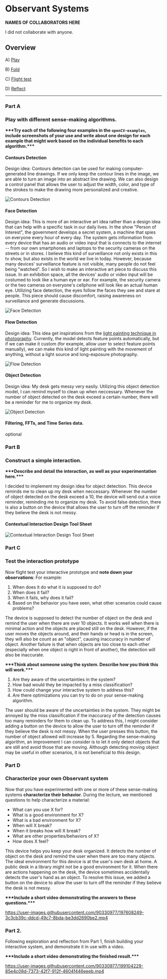 # Observant Systems

**NAMES OF COLLABORATORS HERE**

I did not collaborate with anyone.

## Overview

A) [Play](#part-a)

B) [Fold](#part-b)

C) [Flight test](#part-c)

D) [Reflect](#part-d)

---

### Part A
### Play with different sense-making algorithms.

**\*\*\*Try each of the following four examples in the `openCV-examples`, include screenshots of your use and write about one design for each example that might work based on the individual benefits to each algorithm.\*\*\***

#### Contours Detection

Design idea: Contours detection can be used for making computer-generated line drawings. If we only keep the contour lines in the image, we are able to turn an image into an abstract line drawing. We can also design a control panel that allows the user to adjust the width, color, and type of the strokes to make the drawing more personalized and creative.

![Contours Detection](https://github.com/jackiejiaqiliu/Interactive-Lab-Hub/blob/Fall2022/Lab%205/contours%20detection.png)

#### Face Detection

Design idea: This is more of an interactive art idea rather than a design idea that can help with a specific task in our daily lives. In the show "Person of Interest", the government develops a secret system, a machine that spies on everyone every hour of every day. The system gets information from every device that has an audio or video input that is connects to the internet -- from our own smartphones and laptops to the security cameras on the streets or in stores. I believe this kind of surveillance not only exists in this tv show, but also exists in the world we live in today. However, because many devices' surveillance feature is not visible, many people do not feel being "watched". So I wish to make an interactive art piece to discuss this issue. In an exhibition space, all the devices' audio or video input will be costumed to look like a human eye or ear. For example, the security camera or the two cameras on everyone's cellphone will look like an actual human eye. Utilizing face detection, the eyes follow the faces they see and stare at people. This piece should cause discomfort, raising awareness on surveillance and generate discussions.

![Face Detection](https://github.com/jackiejiaqiliu/Interactive-Lab-Hub/blob/Fall2022/Lab%205/face%20detection.png)

#### Flow Detection

Design idea: This idea get inspirations from the [light painting technique in photography](https://www.canon-europe.com/get-inspired/tips-and-techniques/light-painting-photography/). Currently, the model detects feature points automatically, but if we can make it custom (for example, allow user to select feature points manually), we can make this kind of light painting with the movement of anything, without a light source and long-exposure photography.

![Flow Detection](https://github.com/jackiejiaqiliu/Interactive-Lab-Hub/blob/Fall2022/Lab%205/flow%20detection.png)

#### Object Detection

Design idea: My desk gets messy very easily. Utilizing this object detection model, I can remind myself to clean up when neccessary. Whenever the number of object detected on the desk exceed a certain number, there will be a reminder for me to organize my desk.

![Object Detection](https://github.com/jackiejiaqiliu/Interactive-Lab-Hub/blob/Fall2022/Lab%205/object%20detection.png)

#### Filtering, FFTs, and Time Series data. 

optional


### Part B
### Construct a simple interaction.

**\*\*\*Describe and detail the interaction, as well as your experimentation here.\*\*\***

I decided to implement my design idea for object detection. This device reminds me to clean up my desk when neccessary. Whenever the number of object detected on the desk exceed a 10, the device will send out a voice reminder, reminding me to organize my desk. To avoid false detection, there is also a button on the device that allows the user to turn off the reminder if they believe the desk is not messy.

#### Contextual Interaction Design Tool Sheet
![Contextual Interaction Design Tool Sheet](https://github.com/jackiejiaqiliu/Interactive-Lab-Hub/blob/Fall2022/Lab%205/ThinkingThroughContextandInteraction.png)

### Part C
### Test the interaction prototype

Now flight test your interactive prototype and **note down your observations**:
For example:
1. When does it do what it is supposed to do?
3. When does it fail?
4. When it fails, why does it fail?
5. Based on the behavior you have seen, what other scenarios could cause problems?

The device is supposed to detect the number of object on the desk and remind the user when there are over 10 objects. It works well when there is minimal action and the objects are placed still on the desk. However, if the user moves the objects around, and their hands or head is in the screen, they will also be count as an "object", causing inaccuracy in number of object. Another failure is that when objects are too close to each other (especially when one object is right in front of another), the detection will also be inaccurate. 

**\*\*\*Think about someone using the system. Describe how you think this will work.\*\*\***
1. Are they aware of the uncertainties in the system?
2. How bad would they be impacted by a miss classification?
3. How could change your interactive system to address this?
4. Are there optimizations you can try to do on your sense-making algorithm.

The user should be aware of the uncertainties in the system. They might be annoyed by the miss classification if the inaccuracy of the detection causes too many reminders for them to clean up. To address this, I might consider adding a button on the device to allow the user to turn off the reminder if they believe the desk is not messy. When the user presses this button, the number of object allowed will increase by 5. Regarding the sense-making algorithm, an improvement I can consider is to let it only detect objects that are still and avoid those that are moving. Although detecting moving object may be useful in other scenarios, it is not beneficial to this design.

### Part D
### Characterize your own Observant system

Now that you have experimented with one or more of these sense-making systems **characterize their behavior**.
During the lecture, we mentioned questions to help characterize a material:
* What can you use X for?
* What is a good environment for X?
* What is a bad environment for X?
* When will X break?
* When it breaks how will X break?
* What are other properties/behaviors of X?
* How does X feel?

This device helps you keep your desk organized. It detects the number of object on the desk and remind the user when there are too many objects. The ideal environment for this device is at the user's own desk at home. A public desk in a library might not be a good environment for it. When there are actions happening on the desk, the device sometimes accidentally detects the user's hand as an object. To resolve this issue, we added a button on the device to allow the user to turn off the reminder if they believe the desk is not messy. 

**\*\*\*Include a short video demonstrating the answers to these questions.\*\*\***

https://user-images.githubusercontent.com/90330977/197608249-3c3cb39c-ddcd-49c7-8bda-be3dd2690be2.mp4



### Part 2.

Following exploration and reflection from Part 1, finish building your interactive system, and demonstrate it in use with a video.

**\*\*\*Include a short video demonstrating the finished result.\*\*\***

https://user-images.githubusercontent.com/90330977/199104229-85e4c08d-7373-42f7-912f-4604f446eeeb.mp4



